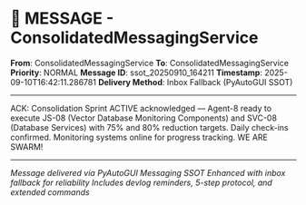 # 📨 MESSAGE - ConsolidatedMessagingService

**From**: ConsolidatedMessagingService
**To**: ConsolidatedMessagingService
**Priority**: NORMAL
**Message ID**: ssot_20250910_164211
**Timestamp**: 2025-09-10T16:42:11.286781
**Delivery Method**: Inbox Fallback (PyAutoGUI SSOT)

---

ACK: Consolidation Sprint ACTIVE acknowledged — Agent-8 ready to execute JS-08 (Vector Database Monitoring Components) and SVC-08 (Database Services) with 75% and 80% reduction targets. Daily check-ins confirmed. Monitoring systems online for progress tracking. WE ARE SWARM!

---

*Message delivered via PyAutoGUI Messaging SSOT*
*Enhanced with inbox fallback for reliability*
*Includes devlog reminders, 5-step protocol, and extended commands*
